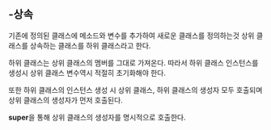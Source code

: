 -상속
-
기존에 정의된 클래스에 메소드와 변수를 추가하여 새로운 클래스를 정의하는것 상위 클래스를 상속하는 클래스를 하위 클래스라고 한다.

하위 클래스는 상위 클래스의 멤버를 그대로 가져온다. 따라서 하위 클래스 인스턴스를 생성시 상위 클래스 변수역시 적절히 초기화해야 한다.

또한 하위 클래스의 인스턴스 생성 시 상위 클래스, 하위 클래스의 생성자 모두 호출되며 상위 클래스의 생성자가 먼저 호출된다.

**super**을 통해 상위 클래스의 생성자를 명시적으로 호출한다. 



